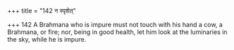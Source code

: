 +++
title = "142 न स्पृशेत्"

+++
142	A Brahmana who is impure must not touch with his hand a cow, a Brahmana, or fire; nor, being in good health, let him look at the luminaries in the sky, while he is impure.